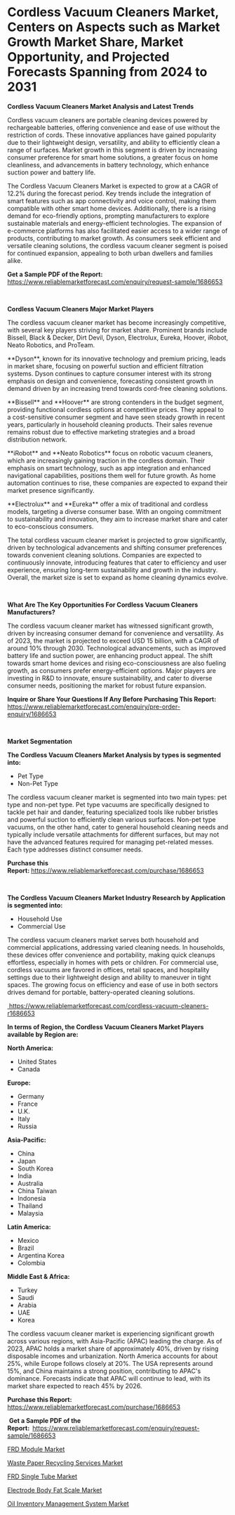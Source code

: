 <p><h1>Cordless Vacuum Cleaners Market, Centers on Aspects such as Market Growth Market Share, Market Opportunity, and Projected Forecasts Spanning from 2024 to 2031</h1></p><p><strong>Cordless Vacuum Cleaners Market Analysis and Latest Trends</strong></p>
<p><p>Cordless vacuum cleaners are portable cleaning devices powered by rechargeable batteries, offering convenience and ease of use without the restriction of cords. These innovative appliances have gained popularity due to their lightweight design, versatility, and ability to efficiently clean a range of surfaces. Market growth in this segment is driven by increasing consumer preference for smart home solutions, a greater focus on home cleanliness, and advancements in battery technology, which enhance suction power and battery life.</p><p>The Cordless Vacuum Cleaners Market is expected to grow at a CAGR of 12.2% during the forecast period. Key trends include the integration of smart features such as app connectivity and voice control, making them compatible with other smart home devices. Additionally, there is a rising demand for eco-friendly options, prompting manufacturers to explore sustainable materials and energy-efficient technologies. The expansion of e-commerce platforms has also facilitated easier access to a wider range of products, contributing to market growth. As consumers seek efficient and versatile cleaning solutions, the cordless vacuum cleaner segment is poised for continued expansion, appealing to both urban dwellers and families alike.</p></p>
<p><strong>Get a Sample PDF of the Report:&nbsp;</strong> <a href="https://www.reliablemarketforecast.com/enquiry/request-sample/1686653?utm_campaign=1474&utm_medium=2&utm_source=Github&utm_content=ia&utm_term=16102024&utm_id=cordless-vacuum-cleaners">https://www.reliablemarketforecast.com/enquiry/request-sample/1686653</a></p>
<p>&nbsp;</p>
<p><strong>Cordless Vacuum Cleaners Major Market Players</strong></p>
<p><p>The cordless vacuum cleaner market has become increasingly competitive, with several key players striving for market share. Prominent brands include Bissell, Black & Decker, Dirt Devil, Dyson, Electrolux, Eureka, Hoover, iRobot, Neato Robotics, and ProTeam.</p><p>**Dyson**, known for its innovative technology and premium pricing, leads in market share, focusing on powerful suction and efficient filtration systems. Dyson continues to capture consumer interest with its strong emphasis on design and convenience, forecasting consistent growth in demand driven by an increasing trend towards cord-free cleaning solutions.</p><p>**Bissell** and **Hoover** are strong contenders in the budget segment, providing functional cordless options at competitive prices. They appeal to a cost-sensitive consumer segment and have seen steady growth in recent years, particularly in household cleaning products. Their sales revenue remains robust due to effective marketing strategies and a broad distribution network.</p><p>**iRobot** and **Neato Robotics** focus on robotic vacuum cleaners, which are increasingly gaining traction in the cordless domain. Their emphasis on smart technology, such as app integration and enhanced navigational capabilities, positions them well for future growth. As home automation continues to rise, these companies are expected to expand their market presence significantly.</p><p>**Electrolux** and **Eureka** offer a mix of traditional and cordless models, targeting a diverse consumer base. With an ongoing commitment to sustainability and innovation, they aim to increase market share and cater to eco-conscious consumers.</p><p>The total cordless vacuum cleaner market is projected to grow significantly, driven by technological advancements and shifting consumer preferences towards convenient cleaning solutions. Companies are expected to continuously innovate, introducing features that cater to efficiency and user experience, ensuring long-term sustainability and growth in the industry. Overall, the market size is set to expand as home cleaning dynamics evolve.</p></p>
<p>&nbsp;</p>
<p><strong>What Are The Key Opportunities For Cordless Vacuum Cleaners Manufacturers?</strong></p>
<p><p>The cordless vacuum cleaner market has witnessed significant growth, driven by increasing consumer demand for convenience and versatility. As of 2023, the market is projected to exceed USD 15 billion, with a CAGR of around 10% through 2030. Technological advancements, such as improved battery life and suction power, are enhancing product appeal. The shift towards smart home devices and rising eco-consciousness are also fueling growth, as consumers prefer energy-efficient options. Major players are investing in R&D to innovate, ensure sustainability, and cater to diverse consumer needs, positioning the market for robust future expansion.</p></p>
<p><strong>Inquire or Share Your Questions If Any Before Purchasing This Report:</strong> <a href="https://www.reliablemarketforecast.com/enquiry/pre-order-enquiry/1686653?utm_campaign=1474&utm_medium=2&utm_source=Github&utm_content=ia&utm_term=16102024&utm_id=cordless-vacuum-cleaners">https://www.reliablemarketforecast.com/enquiry/pre-order-enquiry/1686653</a></p>
<p>&nbsp;</p>
<p><strong>Market Segmentation</strong></p>
<p><strong>The Cordless Vacuum Cleaners Market Analysis by types is segmented into:</strong></p>
<p><ul><li>Pet Type</li><li>Non-Pet Type</li></ul></p>
<p><p>The cordless vacuum cleaner market is segmented into two main types: pet type and non-pet type. Pet type vacuums are specifically designed to tackle pet hair and dander, featuring specialized tools like rubber bristles and powerful suction to efficiently clean various surfaces. Non-pet type vacuums, on the other hand, cater to general household cleaning needs and typically include versatile attachments for different surfaces, but may not have the advanced features required for managing pet-related messes. Each type addresses distinct consumer needs.</p></p>
<p><strong>Purchase this Report:&nbsp;</strong><a href="https://www.reliablemarketforecast.com/purchase/1686653?utm_campaign=1474&utm_medium=2&utm_source=Github&utm_content=ia&utm_term=16102024&utm_id=cordless-vacuum-cleaners">https://www.reliablemarketforecast.com/purchase/1686653</a></p>
<p>&nbsp;</p>
<p><strong>The Cordless Vacuum Cleaners Market Industry Research by Application is segmented into:</strong></p>
<p><ul><li>Household Use</li><li>Commercial Use</li></ul></p>
<p><p>The cordless vacuum cleaners market serves both household and commercial applications, addressing varied cleaning needs. In households, these devices offer convenience and portability, making quick cleanups effortless, especially in homes with pets or children. For commercial use, cordless vacuums are favored in offices, retail spaces, and hospitality settings due to their lightweight design and ability to maneuver in tight spaces. The growing focus on efficiency and ease of use in both sectors drives demand for portable, battery-operated cleaning solutions.</p></p>
<p><a href="https://www.reliablemarketforecast.com/cordless-vacuum-cleaners-r1686653?utm_campaign=1474&utm_medium=2&utm_source=Github&utm_content=ia&utm_term=16102024&utm_id=cordless-vacuum-cleaners">&nbsp;https://www.reliablemarketforecast.com/cordless-vacuum-cleaners-r1686653</a></p>
<p><strong>In terms of Region, the Cordless Vacuum Cleaners Market Players available by Region are:</strong></p>
<p>
    <p> <strong> North America: </strong>
        <ul>
            <li>United States</li>
            <li>Canada</li>
        </ul>
        </p> 
    <p> <strong> Europe: </strong>
        <ul>
            <li>Germany</li>
            <li>France</li>
            <li>U.K.</li>
            <li>Italy</li>
            <li>Russia</li>
        </ul>
        </p> 
    <p> <strong> Asia-Pacific: </strong>
        <ul>
            <li>China</li>
            <li>Japan</li>
            <li>South Korea</li>
            <li>India</li>
            <li>Australia</li>
            <li>China Taiwan</li>
            <li>Indonesia</li>
            <li>Thailand</li>
            <li>Malaysia</li>
        </ul>
        </p> 
    <p> <strong> Latin America: </strong>
        <ul>
            <li>Mexico</li>
            <li>Brazil</li>
            <li>Argentina Korea</li>
            <li>Colombia</li>
        </ul>
        </p> 
    <p> <strong> Middle East & Africa: </strong>
        <ul>
            <li>Turkey</li>
            <li>Saudi</li>
            <li>Arabia</li>
            <li>UAE</li>
            <li>Korea</li>
        </ul>
    </p>
    </p>
<p><p>The cordless vacuum cleaner market is experiencing significant growth across various regions, with Asia-Pacific (APAC) leading the charge. As of 2023, APAC holds a market share of approximately 40%, driven by rising disposable incomes and urbanization. North America accounts for about 25%, while Europe follows closely at 20%. The USA represents around 15%, and China maintains a strong position, contributing to APAC's dominance. Forecasts indicate that APAC will continue to lead, with its market share expected to reach 45% by 2026.</p></p>
<p><strong>Purchase this Report: </strong><a href="https://www.reliablemarketforecast.com/purchase/1686653?utm_campaign=1474&utm_medium=2&utm_source=Github&utm_content=ia&utm_term=16102024&utm_id=cordless-vacuum-cleaners">https://www.reliablemarketforecast.com/purchase/1686653</a></p>
<p>&nbsp;<strong>Get a Sample PDF of the Report:&nbsp;&nbsp;</strong><a href="https://www.reliablemarketforecast.com/enquiry/request-sample/1686653?utm_campaign=1474&utm_medium=2&utm_source=Github&utm_content=ia&utm_term=16102024&utm_id=cordless-vacuum-cleaners">https://www.reliablemarketforecast.com/enquiry/request-sample/1686653</a></p>
<p><strong></strong></p>
<p><p><a href="https://www.linkedin.com/pulse/frd-module-market-consolidation-impact-structure-2024-2031-eituc?trk=public_post_embed_feed-article-content&utm_campaign=1474&utm_medium=2&utm_source=Github&utm_content=ia&utm_term=16102024&utm_id=cordless-vacuum-cleaners">FRD Module Market</a></p><p><a href="https://www.linkedin.com/pulse/waste-paper-recycling-services-market-analysis-product-segmentation-pzipc?trk=public_post_embed_feed-article-content&utm_campaign=1474&utm_medium=2&utm_source=Github&utm_content=ia&utm_term=16102024&utm_id=cordless-vacuum-cleaners">Waste Paper Recycling Services Market</a></p><p><a href="https://www.linkedin.com/pulse/frd-single-tube-market-size-share-analysis-growth-trends-offzc?trk=public_post_embed_feed-article-content&utm_campaign=1474&utm_medium=2&utm_source=Github&utm_content=ia&utm_term=16102024&utm_id=cordless-vacuum-cleaners">FRD Single Tube Market</a></p><p><a href="https://www.linkedin.com/pulse/electrode-body-fat-scale-market-evolution-future-outlook-forecasting-7hxic?trk=public_post_embed_feed-article-content&utm_campaign=1474&utm_medium=2&utm_source=Github&utm_content=ia&utm_term=16102024&utm_id=cordless-vacuum-cleaners">Electrode Body Fat Scale Market</a></p><p><a href="https://www.linkedin.com/pulse/emerging-opportunities-challenges-global-oil-inventory-management-1b8xc?trk=public_post_embed_feed-article-content&utm_campaign=1474&utm_medium=2&utm_source=Github&utm_content=ia&utm_term=16102024&utm_id=cordless-vacuum-cleaners">Oil Inventory Management System Market</a></p></p>